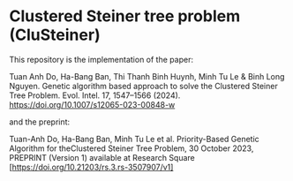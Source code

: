 # Clustered Steiner tree problem (CluSteiner)

This repository is the implementation of the paper: 

Tuan Anh Do, Ha-Bang Ban, Thi Thanh Binh Huynh, Minh Tu Le & Binh Long Nguyen. Genetic algorithm based approach to solve the Clustered Steiner Tree Problem. Evol. Intel. 17, 1547–1566 (2024). https://doi.org/10.1007/s12065-023-00848-w

and the preprint:

Tuan-Anh Do, Ha-Bang Ban, Minh Tu Le et al. Priority-Based Genetic Algorithm for theClustered Steiner Tree Problem, 30 October 2023, PREPRINT (Version 1) available at Research Square [https://doi.org/10.21203/rs.3.rs-3507907/v1]

